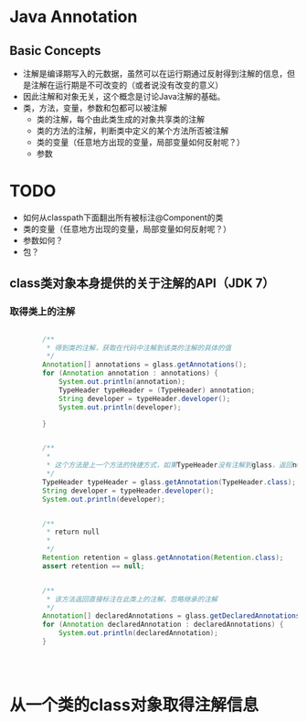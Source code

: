 # Java Annotation

## Basic Concepts
 - 注解是编译期写入的元数据，虽然可以在运行期通过反射得到注解的信息，但是注解在运行期是不可改变的（或者说没有改变的意义）
 - 因此注解和对象无关，这个概念是讨论Java注解的基础。
 - 类，方法，变量，参数和包都可以被注解
   * 类的注解，每个由此类生成的对象共享类的注解
   * 类的方法的注解，判断类中定义的某个方法所否被注解
   * 类的变量（任意地方出现的变量，局部变量如何反射呢？）
   * 参数

# TODO

 - 如何从classpath下面翻出所有被标注@Component的类
 - 类的变量（任意地方出现的变量，局部变量如何反射呢？）
 - 参数如何？
 - 包？


## class类对象本身提供的关于注解的API（JDK 7）


### 取得类上的注解
```java

        /**
         * 得到类的注解，获取在代码中注解到该类的注解的具体的值
         */
        Annotation[] annotations = glass.getAnnotations();
        for (Annotation annotation : annotations) {
            System.out.println(annotation);
            TypeHeader typeHeader = (TypeHeader) annotation;
            String developer = typeHeader.developer();
            System.out.println(developer);

        }


        /**
         *
         * 这个方法是上一个方法的快捷方式，如果TypeHeader没有注解到glass，返回null
         */
        TypeHeader typeHeader = glass.getAnnotation(TypeHeader.class);
        String developer = typeHeader.developer();
        System.out.println(developer);


        /**
         * return null
         *
         */
        Retention retention = glass.getAnnotation(Retention.class);
        assert retention == null;


        /**
         * 该方法返回直接标注在此类上的注解，忽略继承的注解
         */
        Annotation[] declaredAnnotations = glass.getDeclaredAnnotations();
        for (Annotation declaredAnnotation : declaredAnnotations) {
            System.out.println(declaredAnnotation);
        }





```


# 从一个类的class对象取得注解信息

```java


```


